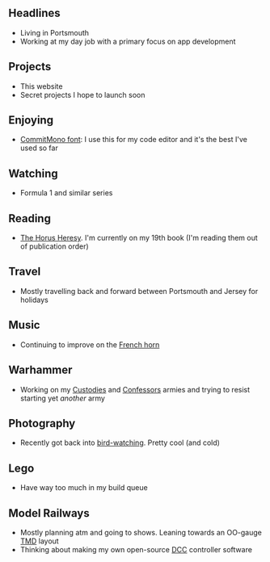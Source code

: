 ## Headlines

- Living in Portsmouth
- Working at my day job with a primary focus on app development

## Projects

- This website
- Secret projects I hope to launch soon

## Enjoying

- [CommitMono font](https://commitmono.com/): I use this for my code editor and it's the best I've used so far

## Watching

- Formula 1 and similar series

## Reading

- [The Horus Heresy](https://www.blacklibrary.com/the-horus-heresy). I'm currently on my 19th book (I'm reading them out of publication order)

## Travel

- Mostly travelling back and forward between Portsmouth and Jersey for holidays

## Music

- Continuing to improve on the [French horn](https://zoeaubert.me/micros/2022/10/30/after-many-years/)

## Warhammer

- Working on my [Custodies](/tags/custodes) and [Confessors](/tags/confessors) armies and trying to resist starting yet _another_ army

## Photography

- Recently got back into [bird-watching](https://zoeaubert.me/tags/bird/). Pretty cool (and cold)

## Lego

- Have way too much in my build queue

## Model Railways

- Mostly planning atm and going to shows. Leaning towards an OO-gauge [TMD](https://en.wikipedia.org/wiki/Motive_power_depot) layout
- Thinking about making my own open-source [DCC](https://en.wikipedia.org/wiki/Digital_Command_Control) controller software
